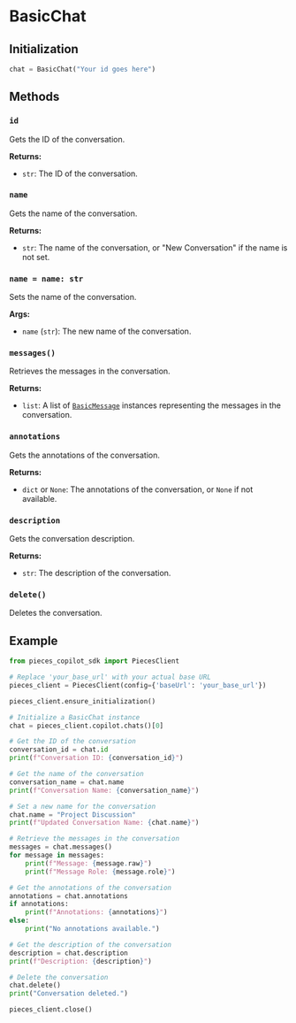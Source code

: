 # BasicChat

## Initialization

```python
chat = BasicChat("Your id goes here")
```

## Methods

### `id`
Gets the ID of the conversation.

**Returns:**
- `str`: The ID of the conversation.

### `name`
Gets the name of the conversation.

**Returns:**
- `str`: The name of the conversation, or "New Conversation" if the name is not set.

### `name = name: str`
Sets the name of the conversation.

**Args:**
- `name` (`str`): The new name of the conversation.

### `messages()`
Retrieves the messages in the conversation.

**Returns:**
- `list`: A list of [`BasicMessage`](./basic_message) instances representing the messages in the conversation.

### `annotations`
Gets the annotations of the conversation.

**Returns:**
- `dict` or `None`: The annotations of the conversation, or `None` if not available.

### `description`
Gets the conversation description.

**Returns:**
- `str`: The description of the conversation.

### `delete()`
Deletes the conversation.

## Example
```python
from pieces_copilot_sdk import PiecesClient

# Replace 'your_base_url' with your actual base URL
pieces_client = PiecesClient(config={'baseUrl': 'your_base_url'})

pieces_client.ensure_initialization()

# Initialize a BasicChat instance
chat = pieces_client.copilot.chats()[0]

# Get the ID of the conversation
conversation_id = chat.id
print(f"Conversation ID: {conversation_id}")

# Get the name of the conversation
conversation_name = chat.name
print(f"Conversation Name: {conversation_name}")

# Set a new name for the conversation
chat.name = "Project Discussion"
print(f"Updated Conversation Name: {chat.name}")

# Retrieve the messages in the conversation
messages = chat.messages()
for message in messages:
    print(f"Message: {message.raw}")
    print(f"Message Role: {message.role}")

# Get the annotations of the conversation
annotations = chat.annotations
if annotations:
    print(f"Annotations: {annotations}")
else:
    print("No annotations available.")

# Get the description of the conversation
description = chat.description
print(f"Description: {description}")

# Delete the conversation
chat.delete()
print("Conversation deleted.")

pieces_client.close()
```
